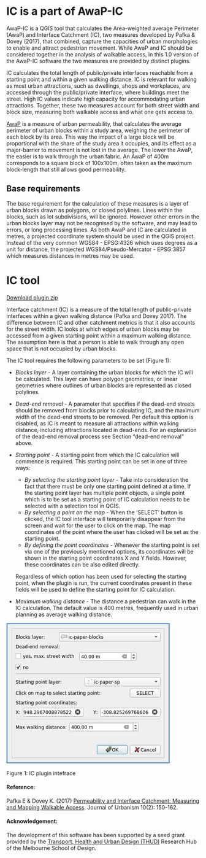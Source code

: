 # IC is a part of AwaP-IC
AwaP-IC is a QGIS tool that calculates the Area-weighted average Perimeter (AwaP) and Interface Catchment (IC), two measures developed by Pafka & Dovey (2017), that combined, capture the capacities of urban morphologies to enable and attract pedestrian movement. While AwaP and IC should be considered together in the analysis of walkable access, in this 1.0 version of the AwaP-IC software the two measures are provided by distinct plugins. 

IC calculates the total length of public/private interfaces reachable from a starting point and within a given walking distance. IC is relevant for walking as most urban attractions, such as dwellings, shops and workplaces, are accessed through the public/private interface, where buildings meet the street. High IC values indicate high capacity for accommodating urban attractions. Together, these two measures account for both street width and block size, measuring both walkable access and what one gets access to.

[AwaP](https://github.com/Awapic/AwaP) is a measure of urban permeability, that calculates the average perimeter of urban blocks within a study area, weighing the perimeter of each block by its area. This way the impact of a large block will be proportional with the share of the study area it occupies, and its effect as a major-barrier to movement is not lost in the average. The lower the AwaP, the easier is to walk through the urban fabric. An AwaP of 400m corresponds to a square block of 100x100m, often taken as the maximum block-length that still allows good permeability.

## Base requirements
The base requirement for the calculation of these measures is a layer of urban blocks drawn as polygons, or closed polylines. Lines within the blocks, such as lot subdivisions, will be ignored. However other errors in the urban blocks layer may not be recognised by the software, and may lead to errors, or long processing times. As both AwaP and IC are calculated in metres, a projected coordinate system should be used in the QGIS project. Instead of the very common WGS84 - EPSG:4326 which uses degrees as a unit for distance, the projected WGS84/Pseudo-Mercator - EPSG:3857 which measures distances in metres may be used.

# IC tool
[Download plugin zip](https://github.com/Awapic/IC/raw/master/interfacecatchment.zip)

Interface catchment (IC) is a measure of the total length of public-private interfaces within a given walking distance (Pafka and Dovey 2017). The difference between IC and other catchment metrics is that it also accounts for the street width. IC looks at which edges of urban blocks may be accessed from a given starting point within a maximum walking distance. The assumption here is that a person is able to walk through any open space that is not occupied by urban blocks.

The IC tool requires the following parameters to be set (Figure 1):
- *Blocks layer* - A layer containing the urban blocks for which the IC will be calculated. This layer can have polygon geometries, or linear geometries where outlines of urban blocks are represented as closed polylines.
- *Dead-end removal* - A parameter that specifies if the dead-end streets should be removed from blocks prior to calculating IC, and the maximum width of the dead-end streets to be removed. Per default this option is disabled, as IC is meant to measure all attractions within walking distance, including attractions located in dead-ends. For an explanation of the dead-end removal process see Section “dead-end removal” above.
- *Starting point* - A starting point from which the IC calculation will commence is required. This starting point can be set in one of three ways:
   - *By selecting the starting point layer* - Take into consideration the fact that there must be only one starting point defined at a time. If the starting point layer has multiple point objects, a single point which is to be set as a starting point of IC calculation needs to be selected with a selection tool in QGIS.
   - *By selecting a point on the map* - When the ‘SELECT’ button is clicked, the IC tool interface will temporarily disappear from the screen and wait for the user to click on the map. The map coordinates of the point where the user has clicked will be set as the starting point.
   - *By defining the point coordinates* - Whenever the starting point is set via one of the previously mentioned options, its coordinates will be shown in the starting point coordinates X and Y fields. However, these coordinates can be also edited directly.

  Regardless of which option has been used for selecting the starting point, when the plugin is run, the current coordinates present in these fields will be used to define the starting point for IC calculation.
- *Maximum walking distance* - The distance a pedestrian can walk in the IC calculation. The default value is 400 metres, frequently used in urban planning as average walking distance.

![IC GUI](./figures/IC-gui.png)

Figure 1: IC plugin intefrace

#### Reference:
Pafka E & Dovey K. (2017) [Permeability and Interface Catchment: Measuring and Mapping Walkable Access](https://www.researchgate.net/publication/306087166_Permeability_and_interface_catchment_measuring_and_mapping_walkable_access). Journal of Urbanism 10(2): 150-162.

#### Acknowledgement:
The development of this software has been supported by a seed grant provided by the [Transport, Health and Urban Design (THUD)](https://thud.msd.unimelb.edu.au/home) Research Hub of the Melbourne School of Design.
